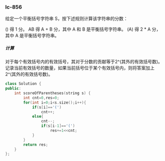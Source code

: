 ### lc-856

给定一个平衡括号字符串 S，按下述规则计算该字符串的分数：

() 得 1 分。
AB 得 A + B 分，其中 A 和 B 是平衡括号字符串。
(A) 得 2 * A 分，其中 A 是平衡括号字符串。



##### 计算

对于每个有效括号内的有效括号，其对于分数的贡献等于2^(其外的有效括号数)。记录当前有效括号的数量，如果当前括号位于某个有效括号内，则将答案加上2^(其外的有效括号数)。



```c++
class Solution {
public:
    int scoreOfParentheses(string s) {
        int cnt=0,res=0;
        for(int i=0;i<s.size();i++){
            if(s[i]=='(')
                cnt++;
            else{
                cnt--;
                if(s[i-1]=='(')
                    res+=1<<cnt;
            }
        }
        return res;
    }
};
```

